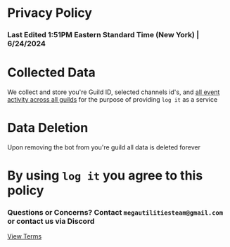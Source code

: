 # Privacy Policy
### Last Edited 1:51PM Eastern Standard Time (New York) | 6/24/2024

# Collected Data
We collect and store you're Guild ID, selected channels id's, and [all event activity across all guilds](transparency.md) for the purpose of providing `log it` as a service

# Data Deletion
Upon removing the bot from you're guild all data is deleted forever

# By using `log it` you agree to this policy

### Questions or Concerns? Contact `megautilitiesteam@gmail.com` or contact us via Discord

[View Terms](terms.md)
